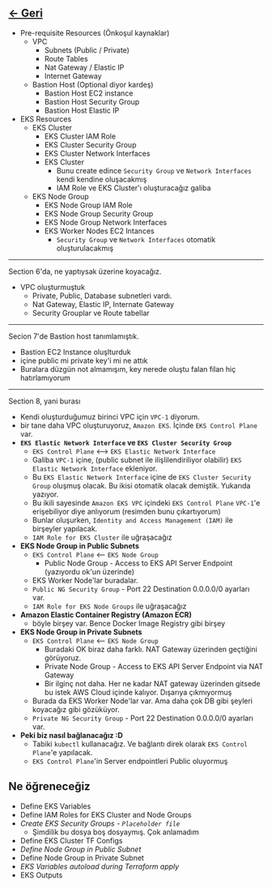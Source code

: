 ## [<- Geri](../README.md)


- Pre-requisite Resources (Önkoşul kaynaklar)
    - VPC
        - Subnets (Public / Private)
        - Route Tables
        - Nat Gateway / Elastic IP
        - Internet Gateway
    - Bastion Host (Optional diyor kardeş)
        - Bastion Host EC2 instance
        - Bastion Host Security Group
        - Bastion Host Elastic IP
- EKS Resources
    - EKS Cluster
        - EKS Cluster IAM Role
        - EKS Cluster Security Group 
        - EKS Cluster Network Interfaces
        - EKS Cluster
            - Bunu create edince `Security Group` ve `Network Interfaces` kendi kendine oluşacakmış
            - IAM Role ve EKS Cluster'ı oluşturacağız galiba
    - EKS Node Group
        - EKS Node Group IAM Role
        - EKS Node Group Security Group
        - EKS Node Group Network Interfaces
        - EKS Worker Nodes EC2 Intances
            - `Security Group` ve `Network Interfaces` otomatik oluşturulacakmış
        
---
Section 6'da, ne yaptıysak üzerine koyacağız.
- VPC oluşturmuştuk
    - Private, Public, Database subnetleri vardı.
    - Nat Gateway, Elastic IP, Internate Gateway
    - Security Grouplar ve Route tabellar
---
Secion 7'de Bastion host tanımlamıştık.
- Bastion EC2 Instance oluşlturduk
- içine public mi private key'i mi ne attık
- Buralara düzgün not almamışım, key nerede oluştu falan filan hiç hatırlamıyorum
---
Section 8, yani burası
- Kendi oluşturduğumuz birinci VPC için `VPC-1` diyorum.
- bir tane daha VPC oluşturuyoruz, `Amazon EKS`. İçinde `EKS Control Plane` var.
- **`EKS Elastic Network Interface` ve `EKS Cluster Security Group`**
    - `EKS Control Plane` <--> `EKS Elastic Network Interface`
    - Galiba `VPC-1` içine, (public subnet ile ilişlilendiriliyor olabilir) `EKS Elastic Network Interface` ekleniyor.
    - Bu `EKS Elastic Network Interface` içine de `EKS Cluster Security Group` oluşmuş olacak. Bu ikisi otomatik olacak demiştik. Yukarıda yazıyor.
    - Bu ikili sayesinde `Amazon EKS VPC` içindeki `EKS Control Plane` `VPC-1`'e erişebiliyor diye anlıyorum (resimden bunu çıkartıyorum)
    - Bunlar oluşurken, `Identity and Access Management (IAM)` ile birşeyler yapılacak.
    - `IAM Role for EKS Cluster` ile uğraşacağız
- **EKS Node Group in Public Subnets**
    - `EKS Control Plane` <-- `EKS Node Group`
        - Public Node Group - Access to EKS API Server Endpoint (yazıyordu ok'un üzerinde)
    - EKS Worker Node'lar buradalar.
    - `Public NG Security Group` - Port 22 Destination 0.0.0.0/0 ayarları var.
    - `IAM Role for EKS Node Groups` ile uğraşacağız
- **Amazon Elastic Container Registry (Amazon ECR)**
    - böyle birşey var. Bence Docker Image Registry gibi birşey
- **EKS Node Group in Private Subnets**
    - `EKS Control Plane` <-- `EKS Node Group`
        - Buradaki OK biraz daha farklı. NAT Gateway üzerinden geçtiğini görüyoruz.
        - Private Node Group - Access to EKS API Server Endpoint via NAT Gateway
        - Bir ilginç not daha. Her ne kadar NAT gateway üzerinden gitsede bu istek AWS Cloud içinde kalıyor. Dışarıya çıkmıyormuş
    - Burada da EKS Worker Node'lar var. Ama daha çok DB gibi şeyleri koyacağız gibi gözüküyor.
    - `Private NG Security Group` - Port 22 Destination 0.0.0.0/0 ayarları var.
- **Peki biz nasıl bağlanacağız :D**
    - Tabiki `kubectl` kullanacağız. Ve bağlantı direk olarak `EKS Control Plane`'e yapılacak.
    - `EKS Control Plane`'in Server endpointleri Public oluyormuş

## Ne öğreneceğiz
- Define EKS Variables
- Define IAM Roles for EKS Cluster and Node Groups
- *Create EKS Security Groups - `Placeholder file`*
    - Şimdilik bu dosya boş dosyaymış. Çok anlamadım
- Define EKS Cluster TF Configs
- *Define Node Group in Public Subnet*
- Define Node Group in Private Subnet
- *EKS Variables autoload during Terraform apply*
- EKS Outputs